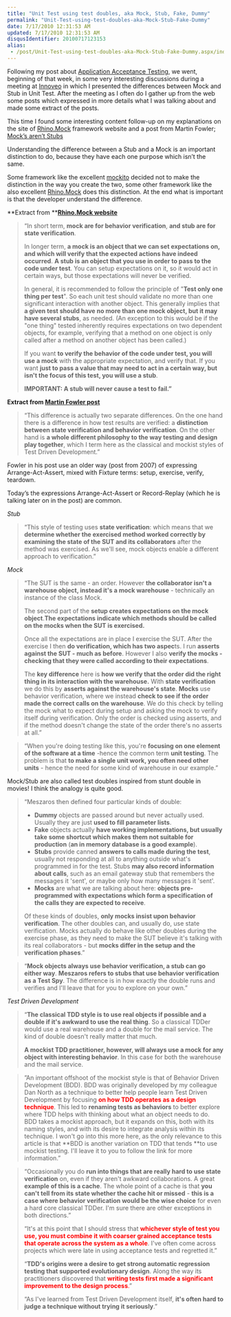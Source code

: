 ```yaml
---
title: "Unit Test using test doubles, aka Mock, Stub, Fake, Dummy"
permalink: "Unit-Test-using-test-doubles-aka-Mock-Stub-Fake-Dummy"
date: 7/17/2010 12:31:53 AM
updated: 7/17/2010 12:31:53 AM
disqusIdentifier: 20100717123153
alias:
 - /post/Unit-Test-using-test-doubles-aka-Mock-Stub-Fake-Dummy.aspx/index.html
---
```

Following my post about [Application Acceptance Testing](http://www.laurentkempe.com/post/Application-Acceptance-Testing.aspx), we went, beginning of that week, in some very interesting discussions during a meeting at [Innoveo](http://www.innoveo.com/) in which I presented the differences between Mock and Stub in Unit Test. After the meeting as I often do I gather up from the web some posts which expressed in more details what I was talking about and made some extract of the posts.

This time I found some interesting content follow-up on my explanations on the site of [Rhino.Mock](http://ayende.com/Wiki/Rhino+Mocks+3.5.ashx) framework website and a post from Martin Fowler; [Mock’s aren’t Stubs](http://martinfowler.com/articles/mocksArentStubs.html)
<!-- more -->

Understanding the difference between a Stub and a Mock is an important distinction to do, because they have each one purpose which isn’t the same.

Some framework like the excellent [mockito](http://mockito.googlecode.com/) decided not to make the distinction in the way you create the two, some other framework like the also excellent [Rhino.Mock](http://ayende.com/Wiki/Rhino+Mocks.ashx) does this distinction. At the end what is important is that the developer understand the difference.

**Extract from **[**Rhino.Mock website**](http://ayende.com/Wiki/Rhino+Mocks+3.5.ashx) 

> “In short term, **mock are for behavior verification**, **and stub are for state verification**.
> 
> In longer term, **a mock is an object that we can set expectations on, and which will verify that the expected actions have indeed occurred**. **A stub is an object that you use in order to pass to the code under test**. You can setup expectations on it, so it would act in certain ways, but those expectations will never be verified.
> 
> In general, it is recommended to follow the principle of "**Test only one thing per test**". So each unit test should validate no more than one significant interaction with another object. This generally implies that **a given test should have no more than one mock object, but it may have several stubs**, as needed. (An exception to this would be if the "one thing" tested inherently requires expectations on two dependent objects, for example, verifying that a method on one object is only called after a method on another object has been called.)
> 
> If you want **to verify the behavior of the code under test, you will use a mock** with the appropriate expectation, and verify that. If you want **just to pass a value that may need to act in a certain way, but isn't the focus of this test, you will use a stub**.
> 
> **IMPORTANT: A stub will never cause a test to fail.”**

**Extract from [Martin Fowler post](http://martinfowler.com/articles/mocksArentStubs.html)**

> “This difference is actually two separate differences. On the one hand there is a difference in how test results are verified: a **distinction between state verification and behavior verification**. On the other hand is **a whole different philosophy to the way testing and design play together**, which I term here as the classical and mockist styles of Test Driven Development.”

Fowler in his post use an older way (post from 2007) of expressing Arrange-Act-Assert, mixed with Fixture terms: setup, exercise, verify, teardown.

Today’s the expressions Arrange-Act-Assert or Record-Replay (which he is talking later on in the post) are common.

*Stub*

> “This style of testing uses **state verification**: which means that we **determine whether the exercised method worked correctly by examining the state of the SUT and its collaborators** after the method was exercised. As we'll see, mock objects enable a different approach to verification.”

*Mock*

> “The SUT is the same - an order. However **the collaborator isn't a warehouse object, instead it's a mock warehouse** - technically an instance of the class Mock.
> 
> The second part of the **setup creates expectations on the mock object**.**The expectations indicate which methods should be called on the mocks when the SUT is exercised.**
> 
> Once all the expectations are in place I exercise the SUT. After the exercise I then **do verification, which has two aspec**ts. I run **asserts against the SUT - much as before**. However I also **verify the mocks - checking that they were called according to their expectations**.
> 
> The **key difference** here is **how we verify that the order did the right thing in its interaction with the warehouse.** With **state verification** we do this by **asserts against the warehouse's state**. **Mocks** use behavior verification, where we instead **check to see if the order made the correct calls on the warehouse**. We do this check by telling the mock what to expect during setup and asking the mock to verify itself during verification. Only the order is checked using asserts, and if the method doesn't change the state of the order there's no asserts at all.”

> “When you're doing testing like this, you're **focusing on one element of the software at a time** -hence the common term **unit testing**. The problem is that **to make a single unit work, you often need other units** - hence the need for some kind of warehouse in our example.”

Mock/Stub are also called test doubles inspired from stunt double in movies! I think the analogy is quite good.

> “Meszaros then defined four particular kinds of double:
> 
> *   **Dummy** objects are passed around but never actually used. Usually they are just **used to fill parameter lists**.
> *   **Fake** objects actually **have working implementations, but usually take some shortcut which makes them not suitable for production** (**an in memory database is a good example**).
> *   **Stubs** provide canned **answers to calls made during the test**, usually not responding at all to anything outside what's programmed in for the test. Stubs **may also record information about calls**, such as an email gateway stub that remembers the messages it 'sent', or maybe only how many messages it 'sent'.
> *   **Mocks** are what we are talking about here: **objects pre-programmed with expectations which form a specification of the calls they are expected to receive**.
> 
> Of these kinds of doubles, **only mocks insist upon behavior verification**. The other doubles can, and usually do, use state verification. Mocks actually do behave like other doubles during the exercise phase, as they need to make the SUT believe it's talking with its real collaborators - but **mocks differ in the setup and the verification phases**.”

> “**Mock objects always use behavior verification, a stub can go either way**. **Meszaros refers to stubs that use behavior verification as a Test Spy**. The difference is in how exactly the double runs and verifies and I'll leave that for you to explore on your own.”

*Test Driven Development*

> “**The classical TDD style is to use real objects if possible and a double if it's awkward to use the real thing**. So a classical TDDer would use a real warehouse and a double for the mail service. The kind of double doesn't really matter that much.
> 
> **A mockist TDD practitioner, however, will always use a mock for any object with interesting behavior**. In this case for both the warehouse and the mail service.

> ”An important offshoot of the mockist style is that of Behavior Driven Development (BDD). BDD was originally developed by my colleague Dan North as a technique to better help people learn Test Driven Development by focusing **<font color="#ff0000">on how TDD operates as a design technique</font>**. This led to **renaming tests as behaviors** to better explore where TDD helps with thinking about what an object needs to do. BDD takes a mockist approach, but it expands on this, both with its naming styles, and with its desire to integrate analysis within its technique. I won't go into this more here, as the only relevance to this article is that **BDD is another variation on TDD that tends **to use mockist testing. I'll leave it to you to follow the link for more information.”

> “Occasionally you do **run into things that are really hard to use state verification** on, even if they aren't awkward collaborations. A great **example of this is a cache**. The whole point of a cache is that **you can't tell from its state whether the cache hit or missed** - **this is a case where behavior verification would be the wise choice** for even a hard core classical TDDer. I'm sure there are other exceptions in both directions.”
> 
> “It's at this point that I should stress that<font color="#ff0000"> **whichever style of test you use, you must combine it with coarser grained acceptance tests that operate across the system as a whole**</font>. I've often come across projects which were late in using acceptance tests and regretted it.”
> 
> “**TDD's origins were a desire to get strong automatic regression testing that supported evolutionary design**. Along the way its practitioners discovered that<font color="#ff0000"> **writing tests first made a significant improvement to the design process**.</font>”
> 
> “As I've learned from Test Driven Development itself, **it's often hard to judge a technique without trying it seriously**.”
